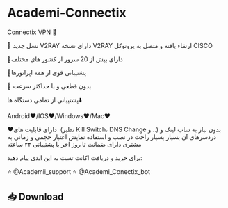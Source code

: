 # Academi-Connectix

Connectix VPN 🌟


🔸 نسل جدید V2RAY دارای نسخه V2RAY ارتقاء یافته و متصل به پروتوکل CISCO

📍دارای بیش از 20 سرور از کشور های مختلف

🔴پشتیبانی قوی از همه اپراتورها

🔘 بدون قطعی و با حداکثر سرعت

پشتیبانی از تمامی دستگاه ها⬇️

Android❤️/IOS❤️/Windows❤️/Mac❤️

❤️دارای قابلیت های  (نظیر Kill Switch، DNS Change و...)
بدون نیاز به ساب لینک و دردسرهای آن
بسیار بسیار راحت در نصب و استفاده 
نمایش اعتبار حجمی و زمانی به مشتری
دارای ضمانت تا روز اخر با پشتیبانی ۲۴ ساعته

برای خرید و دریافت اکانت تست به این ایدی پیام دهید:

⭐ @Academii_support
⭐ @Academi_Conectix_bot

## 📥 Download 
